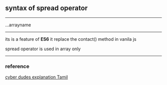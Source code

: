 
## syntax of spread operator 
___
...arrayname 
___
its is a feature of <b>ES6</b> it replace the contact() method in vanila js


spread operator is used in array only 



_____


### reference 
[cyber dudes explanation Tamil](https://youtu.be/4jRClLn7XeM)






